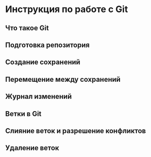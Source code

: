 # Инструкция по работе с Git

## Что такое Git

## Подготовка репозитория

## Создание сохранений

## Перемещение между сохранений

## Журнал изменений

## Ветки в Git

## Слияние веток и разрешение конфликтов

## Удаление веток

